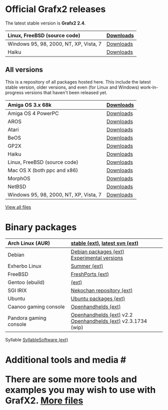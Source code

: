 # Official Grafx2 releases #
The latest stable version is **Grafx2 2.4**.

| Linux, FreeBSD (source code) | [Downloads](http://code.google.com/p/grafx2/downloads/list?can=2&q=label%3AOpSys-Linux+label%3ARelease-2.4) |
|:-----------------------------|:------------------------------------------------------------------------------------------------------------|
| Windows 95, 98, 2000, NT, XP, Vista, 7 | [Downloads](http://code.google.com/p/grafx2/downloads/list?can=2&q=label%3AOpSys-Windows+label%3ARelease-2.4) |
| Haiku | [Downloads](http://code.google.com/p/grafx2/downloads/list?can=2&q=label%3AOpSys-Haiku+label%3ARelease-2.4) |

## All versions ##
This is a repository of all packages hosted here. This include the latest stable version, older versions, and even (for Linux and Windows) work-in-progress versions that haven't been released yet.

| Amiga OS 3.x 68k | [Downloads](http://code.google.com/p/grafx2/downloads/list?can=2&q=label%3AOpSys-Amiga68k) |
|:-----------------|:-------------------------------------------------------------------------------------------|
| Amiga OS 4 PowerPC | [Downloads](http://code.google.com/p/grafx2/downloads/list?can=2&q=label%3AOpSys-AmigaOS4) |
| AROS | [Downloads](http://code.google.com/p/grafx2/downloads/list?can=2&q=label%3AOpSys-AROS) |
| Atari | [Downloads](http://code.google.com/p/grafx2/downloads/list?can=2&q=label%3AOpSys-Atari) |
| BeOS | [Downloads](http://code.google.com/p/grafx2/downloads/list?can=2&q=label%3AOpSys-BeOS) |
| GP2X | [Downloads](http://code.google.com/p/grafx2/downloads/list?can=2&q=label%3AOpSys-gp2x) |
| Haiku | [Downloads](http://code.google.com/p/grafx2/downloads/list?can=2&q=label%3AOpSys-Haiku) |
| Linux, FreeBSD (source code) | [Downloads](http://code.google.com/p/grafx2/downloads/list?can=2&q=label%3AOpSys-Linux) |
| Mac OS X (both ppc and x86) | [Downloads](http://code.google.com/p/grafx2/downloads/list?can=2&q=label%3AOpSys-OSX) |
| MorphOS | [Downloads](http://code.google.com/p/grafx2/downloads/list?can=2&q=label%3AOpSys-MorphOS) |
| NetBSD | [Downloads](http://code.google.com/p/grafx2/downloads/list?can=2&q=label%3AOpSys-NetBSD) |
| Windows 95, 98, 2000, NT, XP, Vista, 7 | [Downloads](http://code.google.com/p/grafx2/downloads/list?can=2&q=label%3AOpSys-Windows) |

[View all files](http://code.google.com/p/grafx2/downloads/list)

# Binary packages #

| Arch Linux (AUR) | [stable (ext)](http://aur.archlinux.org/packages.php?ID=27204), [latest svn (ext)](http://aur.archlinux.org/packages.php?ID=45339) |
|:-----------------|:-----------------------------------------------------------------------------------------------------------------------------------|
| Debian | [Debian packages (ext)](http://packages.debian.org/search?keywords=grafx2) <br /> [Experimental versions](http://sid.ethz.ch/debian/grafx2/) |
| Exherbo Linux | [Summer (ext)](http://git.exherbo.org/summer/packages/media-gfx/grafx2/index.html) |
| FreeBSD | [FreshPorts (ext)](http://www.freshports.org/graphics/grafx2/) |
| Gentoo (ebuild) | [(ext)](http://bugs.gentoo.org/show_bug.cgi?id=259896#c6) |
| SGI IRIX | [Nekochan repository (ext)](http://reality.sgiweb.org/nekochan/beta/neko_grafx2-2.0.970.tardist) |
| Ubuntu | [Ubuntu packages (ext)](http://packages.ubuntu.com/search?keywords=grafx2) |
| Caanoo gaming console | [Openhandhelds (ext)](http://dl.openhandhelds.org/cgi-bin/caanoo.cgi?0,0,0,0,113,513)|
| Pandora gaming console | [Openhandhelds (ext)](http://dl.openhandhelds.org/cgi-bin/pandora.cgi?0,0,0,0,115,264) v2.2<br> <a href='http://dl.openhandhelds.org/cgi-bin/pandora.cgi?0,0,0,0,115,330'>Openhandhelds (ext)</a> v2.3.1734 (wip)<br>
<tr><td> Syllable </td><td> <a href='https://sites.google.com/site/syllablesoftware/drawing-software/grafx2'>SyllableSoftware (ext)</a></td></tr></tbody></table>

<h1>Additional tools and media #

There are some more tools and examples you may wish to use with GrafX2.
[More files](http://code.google.com/p/grafx2/downloads/list?can=2&q=Category-Misc)